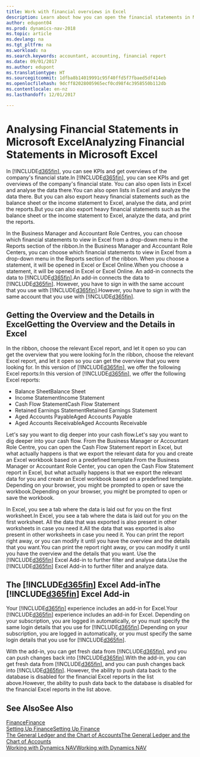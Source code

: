 ```yaml
---
title: Work with financial overviews in Excel
description: Learn about how you can open the financial statements in Microsoft Excel from Dynamics NAV for better analysis.
author: edupont04
ms.prod: dynamics-nav-2018
ms.topic: article
ms.devlang: na
ms.tgt_pltfrm: na
ms.workload: na
ms.search.keywords: accountant, accounting, financial report
ms.date: 09/01/2017
ms.author: edupont
ms.translationtype: HT
ms.sourcegitcommit: 1dfba8b14019991c95f40ffd5f7fbaed5df414eb
ms.openlocfilehash: 9dcff82028005965ecf0cd98f4c3958550b112db
ms.contentlocale: en-nz
ms.lasthandoff: 12/01/2017

---
```

# <a name="analyzing-financial-statements-in-microsoft-excel"></a><span data-ttu-id="eda0c-103">Analysing Financial Statements in Microsoft Excel</span><span class="sxs-lookup"><span data-stu-id="eda0c-103">Analyzing Financial Statements in Microsoft Excel</span></span>
<span data-ttu-id="eda0c-104">In [!INCLUDE[d365fin](includes/d365fin_md.md)], you can see KPIs and get overviews of the company's financial state.</span><span class="sxs-lookup"><span data-stu-id="eda0c-104">In [!INCLUDE[d365fin](includes/d365fin_md.md)], you can see KPIs and get overviews of the company's financial state.</span></span> <span data-ttu-id="eda0c-105">You can also open lists in Excel and analyse the data there.</span><span class="sxs-lookup"><span data-stu-id="eda0c-105">You can also open lists in Excel and analyze the data there.</span></span> <span data-ttu-id="eda0c-106">But you can also export heavy financial statements such as the balance sheet or the income statement to Excel, analyse the data, and print the reports.</span><span class="sxs-lookup"><span data-stu-id="eda0c-106">But you can also export heavy financial statements such as the balance sheet or the income statement to Excel, analyze the data, and print the reports.</span></span>  

<span data-ttu-id="eda0c-107">In the Business Manager and Accountant Role Centres, you can choose which financial statements to view in Excel from a drop-down menu in the Reports section of the ribbon.</span><span class="sxs-lookup"><span data-stu-id="eda0c-107">In the Business Manager and Accountant Role Centers, you can choose which financial statements to view in Excel from a drop-down menu in the Reports section of the ribbon.</span></span> <span data-ttu-id="eda0c-108">When you choose a statement, it will be opened in Excel or Excel Online.</span><span class="sxs-lookup"><span data-stu-id="eda0c-108">When you choose a statement, it will be opened in Excel or Excel Online.</span></span> <span data-ttu-id="eda0c-109">An add-in connects the data to [!INCLUDE[d365fin](includes/d365fin_md.md)].</span><span class="sxs-lookup"><span data-stu-id="eda0c-109">An add-in connects the data to [!INCLUDE[d365fin](includes/d365fin_md.md)].</span></span> <span data-ttu-id="eda0c-110">However, you have to sign in with the same account that you use with [!INCLUDE[d365fin](includes/d365fin_md.md)].</span><span class="sxs-lookup"><span data-stu-id="eda0c-110">However, you have to sign in with the same account that you use with [!INCLUDE[d365fin](includes/d365fin_md.md)].</span></span>  

## <a name="getting-the-overview-and-the-details-in-excel"></a><span data-ttu-id="eda0c-111">Getting the Overview and the Details in Excel</span><span class="sxs-lookup"><span data-stu-id="eda0c-111">Getting the Overview and the Details in Excel</span></span>
<span data-ttu-id="eda0c-112">In the ribbon, choose the relevant Excel report, and let it open so you can get the overview that you were looking for.</span><span class="sxs-lookup"><span data-stu-id="eda0c-112">In the ribbon, choose the relevant Excel report, and let it open so you can get the overview that you were looking for.</span></span> <span data-ttu-id="eda0c-113">In this version of [!INCLUDE[d365fin](includes/d365fin_md.md)], we offer the following Excel reports:</span><span class="sxs-lookup"><span data-stu-id="eda0c-113">In this version of [!INCLUDE[d365fin](includes/d365fin_md.md)], we offer the following Excel reports:</span></span>

- <span data-ttu-id="eda0c-114">Balance Sheet</span><span class="sxs-lookup"><span data-stu-id="eda0c-114">Balance Sheet</span></span>  
- <span data-ttu-id="eda0c-115">Income Statement</span><span class="sxs-lookup"><span data-stu-id="eda0c-115">Income Statement</span></span>  
- <span data-ttu-id="eda0c-116">Cash Flow Statement</span><span class="sxs-lookup"><span data-stu-id="eda0c-116">Cash Flow Statement</span></span>  
- <span data-ttu-id="eda0c-117">Retained Earnings Statement</span><span class="sxs-lookup"><span data-stu-id="eda0c-117">Retained Earnings Statement</span></span>  
- <span data-ttu-id="eda0c-118">Aged Accounts Payable</span><span class="sxs-lookup"><span data-stu-id="eda0c-118">Aged Accounts Payable</span></span>  
- <span data-ttu-id="eda0c-119">Aged Accounts Receivable</span><span class="sxs-lookup"><span data-stu-id="eda0c-119">Aged Accounts Receivable</span></span>  

<span data-ttu-id="eda0c-120">Let's say you want to dig deeper into your cash flow.</span><span class="sxs-lookup"><span data-stu-id="eda0c-120">Let's say you want to dig deeper into your cash flow.</span></span> <span data-ttu-id="eda0c-121">From the Business Manager or Accountant Role Centre, you can open the Cash Flow Statement report in Excel, but what actually happens is that we export the relevant data for you and create an Excel workbook based on a predefined template.</span><span class="sxs-lookup"><span data-stu-id="eda0c-121">From the Business Manager or Accountant Role Center, you can open the Cash Flow Statement report in Excel, but what actually happens is that we export the relevant data for you and create an Excel workbook based on a predefined template.</span></span> <span data-ttu-id="eda0c-122">Depending on your browser, you might be prompted to open or save the workbook.</span><span class="sxs-lookup"><span data-stu-id="eda0c-122">Depending on your browser, you might be prompted to open or save the workbook.</span></span>  

<span data-ttu-id="eda0c-123">In Excel, you see a tab where the data is laid out for you on the first worksheet.</span><span class="sxs-lookup"><span data-stu-id="eda0c-123">In Excel, you see a tab where the data is laid out for you on the first worksheet.</span></span> <span data-ttu-id="eda0c-124">All the data that was exported is also present in other worksheets in case you need it.</span><span class="sxs-lookup"><span data-stu-id="eda0c-124">All the data that was exported is also present in other worksheets in case you need it.</span></span> <span data-ttu-id="eda0c-125">You can print the report right away, or you can modify it until you have the overview and the details that you want.</span><span class="sxs-lookup"><span data-stu-id="eda0c-125">You can print the report right away, or you can modify it until you have the overview and the details that you want.</span></span> <span data-ttu-id="eda0c-126">Use the [!INCLUDE[d365fin](includes/d365fin_md.md)] Excel Add-in to further filter and analyse data.</span><span class="sxs-lookup"><span data-stu-id="eda0c-126">Use the [!INCLUDE[d365fin](includes/d365fin_md.md)] Excel Add-in to further filter and analyze data.</span></span>  

## <a name="the-included365finincludesd365finmdmd-excel-add-in"></a><span data-ttu-id="eda0c-127">The [!INCLUDE[d365fin](includes/d365fin_md.md)] Excel Add-in</span><span class="sxs-lookup"><span data-stu-id="eda0c-127">The [!INCLUDE[d365fin](includes/d365fin_md.md)] Excel Add-in</span></span>
<span data-ttu-id="eda0c-128">Your [!INCLUDE[d365fin](includes/d365fin_md.md)] experience includes an add-in for Excel.</span><span class="sxs-lookup"><span data-stu-id="eda0c-128">Your [!INCLUDE[d365fin](includes/d365fin_md.md)] experience includes an add-in for Excel.</span></span> <span data-ttu-id="eda0c-129">Depending on your subscription, you are logged in automatically, or you must specify the same login details that you use for [!INCLUDE[d365fin](includes/d365fin_md.md)].</span><span class="sxs-lookup"><span data-stu-id="eda0c-129">Depending on your subscription, you are logged in automatically, or you must specify the same login details that you use for [!INCLUDE[d365fin](includes/d365fin_md.md)].</span></span>  

<span data-ttu-id="eda0c-130">With the add-in, you can get fresh data from [!INCLUDE[d365fin](includes/d365fin_md.md)], and you can push changes back into [!INCLUDE[d365fin](includes/d365fin_md.md)].</span><span class="sxs-lookup"><span data-stu-id="eda0c-130">With the add-in, you can get fresh data from [!INCLUDE[d365fin](includes/d365fin_md.md)], and you can push changes back into [!INCLUDE[d365fin](includes/d365fin_md.md)].</span></span> <span data-ttu-id="eda0c-131">However, the ability to push data back to the database is disabled for the financial Excel reports in the list above.</span><span class="sxs-lookup"><span data-stu-id="eda0c-131">However, the ability to push data back to the database is disabled for the financial Excel reports in the list above.</span></span>  

## <a name="see-also"></a><span data-ttu-id="eda0c-132">See Also</span><span class="sxs-lookup"><span data-stu-id="eda0c-132">See Also</span></span>
[<span data-ttu-id="eda0c-133">Finance</span><span class="sxs-lookup"><span data-stu-id="eda0c-133">Finance</span></span>](finance.md)  
[<span data-ttu-id="eda0c-134">Setting Up Finance</span><span class="sxs-lookup"><span data-stu-id="eda0c-134">Setting Up Finance</span></span>](finance-setup-finance.md)  
[<span data-ttu-id="eda0c-135">The General Ledger and the Chart of Accounts</span><span class="sxs-lookup"><span data-stu-id="eda0c-135">The General Ledger and the Chart of Accounts</span></span>](finance-general-ledger.md)  
[<span data-ttu-id="eda0c-136">Working with Dynamics NAV</span><span class="sxs-lookup"><span data-stu-id="eda0c-136">Working with Dynamics NAV</span></span>](ui-work-product.md)  

